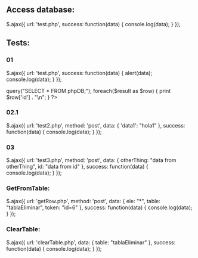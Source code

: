 ## Access database:

<?php
    include("setup.php");
?>

$.ajax({
  url: 'test.php',
  success: function(data) {
    console.log(data);
  }
});




## Tests:
### 01
$.ajax({
  url: 'test.php',
  success: function(data) {
    alert(data);
    console.log(data);
  }
});

<?php
    $myPDO = new PDO('sqlite:/home/ubuntu/DB/mydatabase.db');
    $result = $myPDO->query("SELECT * FROM phpDB;");
    foreach($result as $row) {
        print $row['id'] . "\n";
    }
?>

### 02.1
$.ajax({
  url: 'test2.php',
  method: 'post',
  data: {
    'data1': "hola1"
  },
  success: function(data) {
    console.log(data);
  }
});

<?php
    include("setup.php");
    print $_POST['data1']
?>

### 03
$.ajax({
  url: 'test3.php',
  method: 'post',
  data: {
    otherThing: "data from otherThing",
    id: "data from id"
  },
  success: function(data) {
    console.log(data);
  }
});

<?php
    include("setup.php");
    print $_POST['otherThing'];
    print $_POST['id']
?>

### GetFromTable:
$.ajax({
  url: 'getRow.php',
  method: 'post',
  data: {
    ele: "*",
    table: "tablaEliminar",
    token: "id=6"
  },
  success: function(data) {
    console.log(data);
  }
});


### ClearTable:
$.ajax({
  url: 'clearTable.php',
  data: {
    table: "tablaEliminar"
  },
  success: function(data) {
    console.log(data);
  }
});